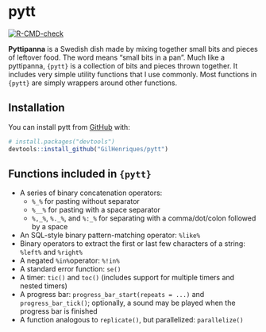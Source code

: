 
<!-- README.md is generated from README.Rmd. Please edit that file -->

# pytt

<!-- badges: start -->

[![R-CMD-check](https://github.com/GilHenriques/pytt/actions/workflows/R-CMD-check.yaml/badge.svg)](https://github.com/GilHenriques/pytt/actions/workflows/R-CMD-check.yaml)
<!-- badges: end -->

**Pyttipanna** is a Swedish dish made by mixing together small bits and
pieces of leftover food. The word means “small bits in a pan”. Much like
a pyttipanna, `{pytt}` is a collection of bits and pieces thrown
together. It includes very simple utility functions that I use commonly.
Most functions in `{pytt}` are simply wrappers around other functions.

## Installation

You can install pytt from [GitHub](https://github.com/) with:

``` r
# install.packages("devtools")
devtools::install_github("GilHenriques/pytt")
```

## Functions included in `{pytt}`

-   A series of binary concatenation operators:
    -   `%_%` for pasting without separator
    -   `%__%` for pasting with a space separator
    -   `%,_%`, `%._%`, and `%:_%` for separating with a comma/dot/colon
        followed by a space
-   An SQL-style binary pattern-matching operator: `%like%`
-   Binary operators to extract the first or last few characters of a
    string: `%left%` and `%right%`
-   A negated `%in%`operator: `%!in%`
-   A standard error function: `se()`
-   A timer: `tic()` and `toc()` (includes support for multiple timers
    and nested timers)
-   A progress bar: `progress_bar_start(repeats = ...)` and
    `progress_bar_tick()`; optionally, a sound may be played when the
    progress bar is finished
-   A function analogous to `replicate()`, but parallelized:
    `parallelize()`
